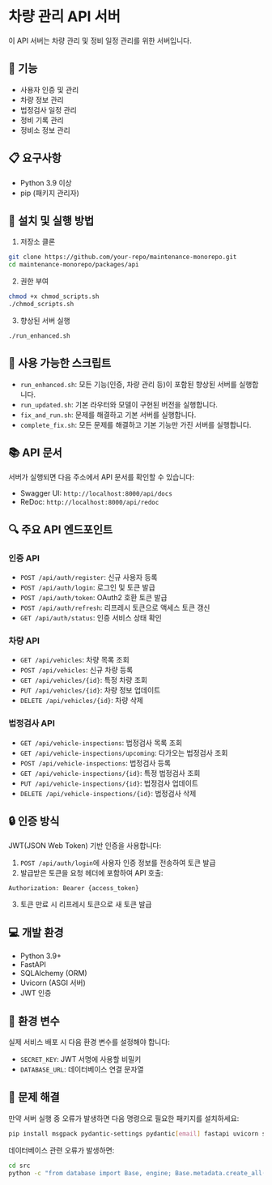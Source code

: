 # 차량 관리 API 서버

이 API 서버는 차량 관리 및 정비 일정 관리를 위한 서버입니다.

## 🚀 기능

- 사용자 인증 및 관리
- 차량 정보 관리
- 법정검사 일정 관리
- 정비 기록 관리
- 정비소 정보 관리

## 📋 요구사항

- Python 3.9 이상
- pip (패키지 관리자)

## 🔧 설치 및 실행 방법

1. 저장소 클론
```bash
git clone https://github.com/your-repo/maintenance-monorepo.git
cd maintenance-monorepo/packages/api
```

2. 권한 부여
```bash
chmod +x chmod_scripts.sh
./chmod_scripts.sh
```

3. 향상된 서버 실행
```bash
./run_enhanced.sh
```

## 🔑 사용 가능한 스크립트

- `run_enhanced.sh`: 모든 기능(인증, 차량 관리 등)이 포함된 향상된 서버를 실행합니다.
- `run_updated.sh`: 기본 라우터와 모델이 구현된 버전을 실행합니다.
- `fix_and_run.sh`: 문제를 해결하고 기본 서버를 실행합니다.
- `complete_fix.sh`: 모든 문제를 해결하고 기본 기능만 가진 서버를 실행합니다.

## 📚 API 문서

서버가 실행되면 다음 주소에서 API 문서를 확인할 수 있습니다:

- Swagger UI: `http://localhost:8000/api/docs`
- ReDoc: `http://localhost:8000/api/redoc`

## 🔍 주요 API 엔드포인트

### 인증 API
- `POST /api/auth/register`: 신규 사용자 등록
- `POST /api/auth/login`: 로그인 및 토큰 발급
- `POST /api/auth/token`: OAuth2 호환 토큰 발급
- `POST /api/auth/refresh`: 리프레시 토큰으로 액세스 토큰 갱신
- `GET /api/auth/status`: 인증 서비스 상태 확인

### 차량 API
- `GET /api/vehicles`: 차량 목록 조회
- `POST /api/vehicles`: 신규 차량 등록
- `GET /api/vehicles/{id}`: 특정 차량 조회
- `PUT /api/vehicles/{id}`: 차량 정보 업데이트
- `DELETE /api/vehicles/{id}`: 차량 삭제

### 법정검사 API
- `GET /api/vehicle-inspections`: 법정검사 목록 조회
- `GET /api/vehicle-inspections/upcoming`: 다가오는 법정검사 조회
- `POST /api/vehicle-inspections`: 법정검사 등록
- `GET /api/vehicle-inspections/{id}`: 특정 법정검사 조회
- `PUT /api/vehicle-inspections/{id}`: 법정검사 업데이트
- `DELETE /api/vehicle-inspections/{id}`: 법정검사 삭제

## 🔒 인증 방식

JWT(JSON Web Token) 기반 인증을 사용합니다:

1. `POST /api/auth/login`에 사용자 인증 정보를 전송하여 토큰 발급
2. 발급받은 토큰을 요청 헤더에 포함하여 API 호출:
```
Authorization: Bearer {access_token}
```
3. 토큰 만료 시 리프레시 토큰으로 새 토큰 발급

## 💻 개발 환경

- Python 3.9+
- FastAPI
- SQLAlchemy (ORM)
- Uvicorn (ASGI 서버)
- JWT 인증

## 🔐 환경 변수

실제 서비스 배포 시 다음 환경 변수를 설정해야 합니다:

- `SECRET_KEY`: JWT 서명에 사용할 비밀키
- `DATABASE_URL`: 데이터베이스 연결 문자열

## 📝 문제 해결

만약 서버 실행 중 오류가 발생하면 다음 명령으로 필요한 패키지를 설치하세요:

```bash
pip install msgpack pydantic-settings pydantic[email] fastapi uvicorn sqlalchemy python-jose[cryptography] passlib[bcrypt] python-multipart
```

데이터베이스 관련 오류가 발생하면:

```bash
cd src
python -c "from database import Base, engine; Base.metadata.create_all(bind=engine)"
```
